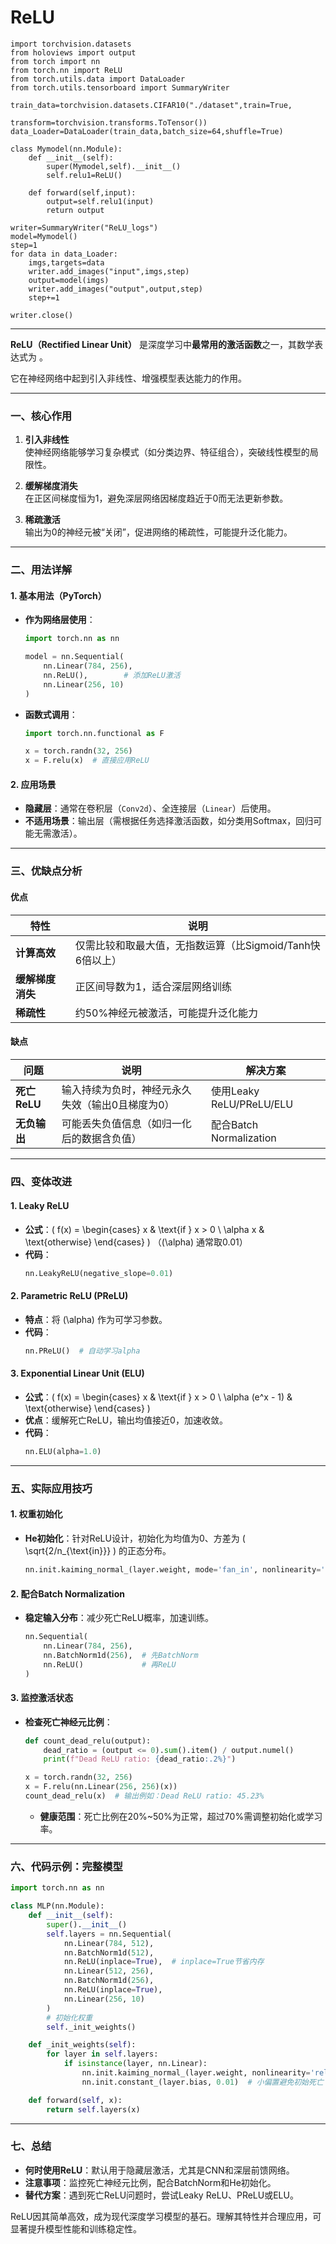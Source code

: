 # ReLU

```
import torchvision.datasets
from holoviews import output
from torch import nn
from torch.nn import ReLU
from torch.utils.data import DataLoader
from torch.utils.tensorboard import SummaryWriter

train_data=torchvision.datasets.CIFAR10("./dataset",train=True,
                                        transform=torchvision.transforms.ToTensor())
data_Loader=DataLoader(train_data,batch_size=64,shuffle=True)

class Mymodel(nn.Module):
    def __init__(self):
        super(Mymodel,self).__init__()
        self.relu1=ReLU()

    def forward(self,input):
        output=self.relu1(input)
        return output

writer=SummaryWriter("ReLU_logs")
model=Mymodel()
step=1
for data in data_Loader:
    imgs,targets=data
    writer.add_images("input",imgs,step)
    output=model(imgs)
    writer.add_images("output",output,step)
    step+=1

writer.close()
```

---

**ReLU（Rectified Linear Unit）** 是深度学习中**最常用的激活函数**之一，其数学表达式为 。

它在神经网络中起到引入非线性、增强模型表达能力的作用。

---

### 一、核心作用
1. **引入非线性**  
   使神经网络能够学习复杂模式（如分类边界、特征组合），突破线性模型的局限性。

2. **缓解梯度消失**  
   在正区间梯度恒为1，避免深层网络因梯度趋近于0而无法更新参数。

3. **稀疏激活**  
   输出为0的神经元被“关闭”，促进网络的稀疏性，可能提升泛化能力。

---

### 二、用法详解
#### 1. 基本用法（PyTorch）
- **作为网络层使用**：
  ```python
  import torch.nn as nn
  
  model = nn.Sequential(
      nn.Linear(784, 256),
      nn.ReLU(),        # 添加ReLU激活
      nn.Linear(256, 10)
  )
  ```

- **函数式调用**：
  ```python
  import torch.nn.functional as F
  
  x = torch.randn(32, 256)
  x = F.relu(x)  # 直接应用ReLU
  ```

#### 2. 应用场景
- **隐藏层**：通常在卷积层（`Conv2d`）、全连接层（`Linear`）后使用。
- **不适用场景**：输出层（需根据任务选择激活函数，如分类用Softmax，回归可能无需激活）。

---

### 三、优缺点分析
#### 优点
| 特性             | 说明                                                      |
| ---------------- | --------------------------------------------------------- |
| **计算高效**     | 仅需比较和取最大值，无指数运算（比Sigmoid/Tanh快6倍以上） |
| **缓解梯度消失** | 正区间导数为1，适合深层网络训练                           |
| **稀疏性**       | 约50%神经元被激活，可能提升泛化能力                       |

#### 缺点
| 问题         | 说明                                             | 解决方案                 |
| ------------ | ------------------------------------------------ | ------------------------ |
| **死亡ReLU** | 输入持续为负时，神经元永久失效（输出0且梯度为0） | 使用Leaky ReLU/PReLU/ELU |
| **无负输出** | 可能丢失负值信息（如归一化后的数据含负值）       | 配合Batch Normalization  |

---

### 四、变体改进
#### 1. Leaky ReLU
- **公式**：\( f(x) = \begin{cases} x & \text{if } x > 0 \\ \alpha x & \text{otherwise} \end{cases} \) （\(\alpha\) 通常取0.01）
- **代码**：
  ```python
  nn.LeakyReLU(negative_slope=0.01)
  ```

#### 2. Parametric ReLU (PReLU)
- **特点**：将 \(\alpha\) 作为可学习参数。
- **代码**：
  ```python
  nn.PReLU()  # 自动学习alpha
  ```

#### 3. Exponential Linear Unit (ELU)
- **公式**：\( f(x) = \begin{cases} x & \text{if } x > 0 \\ \alpha (e^x - 1) & \text{otherwise} \end{cases} \)
- **优点**：缓解死亡ReLU，输出均值接近0，加速收敛。
- **代码**：
  ```python
  nn.ELU(alpha=1.0)
  ```

---

### 五、实际应用技巧
#### 1. 权重初始化
- **He初始化**：针对ReLU设计，初始化为均值为0、方差为 \( \sqrt{2/n_{\text{in}}} \) 的正态分布。
  ```python
  nn.init.kaiming_normal_(layer.weight, mode='fan_in', nonlinearity='relu')
  ```

#### 2. 配合Batch Normalization
- **稳定输入分布**：减少死亡ReLU概率，加速训练。
  ```python
  nn.Sequential(
      nn.Linear(784, 256),
      nn.BatchNorm1d(256),  # 先BatchNorm
      nn.ReLU()             # 再ReLU
  )
  ```

#### 3. 监控激活状态
- **检查死亡神经元比例**：
  ```python
  def count_dead_relu(output):
      dead_ratio = (output <= 0).sum().item() / output.numel()
      print(f"Dead ReLU ratio: {dead_ratio:.2%}")
  
  x = torch.randn(32, 256)
  x = F.relu(nn.Linear(256, 256)(x))
  count_dead_relu(x)  # 输出例如：Dead ReLU ratio: 45.23%
  ```
  - **健康范围**：死亡比例在20%~50%为正常，超过70%需调整初始化或学习率。

---

### 六、代码示例：完整模型
```python
import torch.nn as nn

class MLP(nn.Module):
    def __init__(self):
        super().__init__()
        self.layers = nn.Sequential(
            nn.Linear(784, 512),
            nn.BatchNorm1d(512),
            nn.ReLU(inplace=True),  # inplace=True节省内存
            nn.Linear(512, 256),
            nn.BatchNorm1d(256),
            nn.ReLU(inplace=True),
            nn.Linear(256, 10)
        )
        # 初始化权重
        self._init_weights()

    def _init_weights(self):
        for layer in self.layers:
            if isinstance(layer, nn.Linear):
                nn.init.kaiming_normal_(layer.weight, nonlinearity='relu')
                nn.init.constant_(layer.bias, 0.01)  # 小偏置避免初始死亡

    def forward(self, x):
        return self.layers(x)
```

---

### 七、总结
- **何时使用ReLU**：默认用于隐藏层激活，尤其是CNN和深层前馈网络。
- **注意事项**：监控死亡神经元比例，配合BatchNorm和He初始化。
- **替代方案**：遇到死亡ReLU问题时，尝试Leaky ReLU、PReLU或ELU。

ReLU因其简单高效，成为现代深度学习模型的基石。理解其特性并合理应用，可显著提升模型性能和训练稳定性。